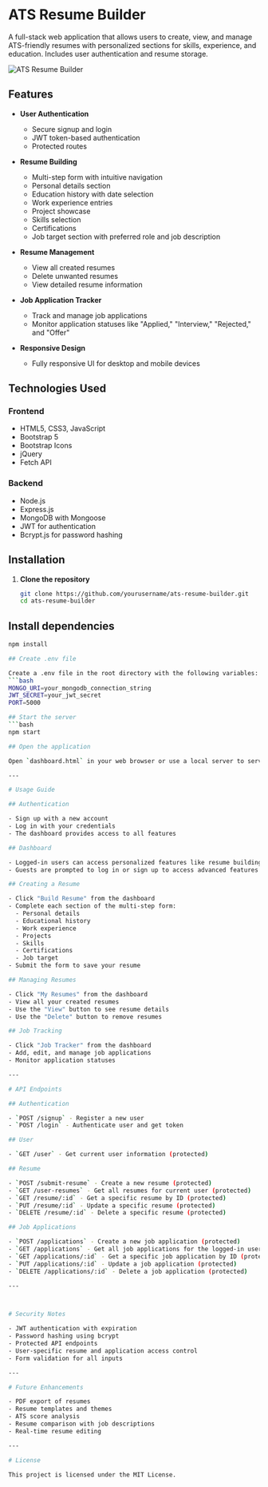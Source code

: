 # ATS Resume Builder

A full-stack web application that allows users to create, view, and manage ATS-friendly resumes with personalized sections for skills, experience, and education. Includes user authentication and resume storage.

![ATS Resume Builder](https://via.placeholder.com/800x400?text=ATS+Resume+Builder)

## Features

- **User Authentication**
  - Secure signup and login
  - JWT token-based authentication
  - Protected routes

- **Resume Building**
  - Multi-step form with intuitive navigation
  - Personal details section
  - Education history with date selection
  - Work experience entries
  - Project showcase
  - Skills selection
  - Certifications
  - Job target section with preferred role and job description

- **Resume Management**
  - View all created resumes
  - Delete unwanted resumes
  - View detailed resume information

- **Job Application Tracker**
  - Track and manage job applications
  - Monitor application statuses like "Applied," "Interview," "Rejected," and "Offer"

- **Responsive Design**
  - Fully responsive UI for desktop and mobile devices

## Technologies Used

### Frontend
- HTML5, CSS3, JavaScript
- Bootstrap 5
- Bootstrap Icons
- jQuery
- Fetch API

### Backend
- Node.js
- Express.js
- MongoDB with Mongoose
- JWT for authentication
- Bcrypt.js for password hashing

## Installation

1. **Clone the repository**
   ```bash
   git clone https://github.com/yourusername/ats-resume-builder.git
   cd ats-resume-builder

## Install dependencies
```bash
npm install

## Create .env file

Create a .env file in the root directory with the following variables:
```bash
MONGO_URI=your_mongodb_connection_string
JWT_SECRET=your_jwt_secret
PORT=5000

## Start the server
```bash
npm start

## Open the application

Open `dashboard.html` in your web browser or use a local server to serve the HTML files.

---

# Usage Guide

## Authentication

- Sign up with a new account  
- Log in with your credentials  
- The dashboard provides access to all features  

## Dashboard

- Logged-in users can access personalized features like resume building, ATS score analysis, and job tracking.  
- Guests are prompted to log in or sign up to access advanced features.  

## Creating a Resume

- Click "Build Resume" from the dashboard  
- Complete each section of the multi-step form:
  - Personal details  
  - Educational history  
  - Work experience  
  - Projects  
  - Skills  
  - Certifications  
  - Job target  
- Submit the form to save your resume  

## Managing Resumes

- Click "My Resumes" from the dashboard  
- View all your created resumes  
- Use the "View" button to see resume details  
- Use the "Delete" button to remove resumes  

## Job Tracking

- Click "Job Tracker" from the dashboard  
- Add, edit, and manage job applications  
- Monitor application statuses  

---

# API Endpoints

## Authentication

- `POST /signup` - Register a new user  
- `POST /login` - Authenticate user and get token  

## User

- `GET /user` - Get current user information (protected)  

## Resume

- `POST /submit-resume` - Create a new resume (protected)  
- `GET /user-resumes` - Get all resumes for current user (protected)  
- `GET /resume/:id` - Get a specific resume by ID (protected)  
- `PUT /resume/:id` - Update a specific resume (protected)  
- `DELETE /resume/:id` - Delete a specific resume (protected)  

## Job Applications

- `POST /applications` - Create a new job application (protected)  
- `GET /applications` - Get all job applications for the logged-in user (protected)  
- `GET /applications/:id` - Get a specific job application by ID (protected)  
- `PUT /applications/:id` - Update a job application (protected)  
- `DELETE /applications/:id` - Delete a job application (protected)  

---



# Security Notes

- JWT authentication with expiration  
- Password hashing using bcrypt  
- Protected API endpoints  
- User-specific resume and application access control  
- Form validation for all inputs  

---

# Future Enhancements

- PDF export of resumes  
- Resume templates and themes  
- ATS score analysis  
- Resume comparison with job descriptions  
- Real-time resume editing  

---

# License

This project is licensed under the MIT License.

